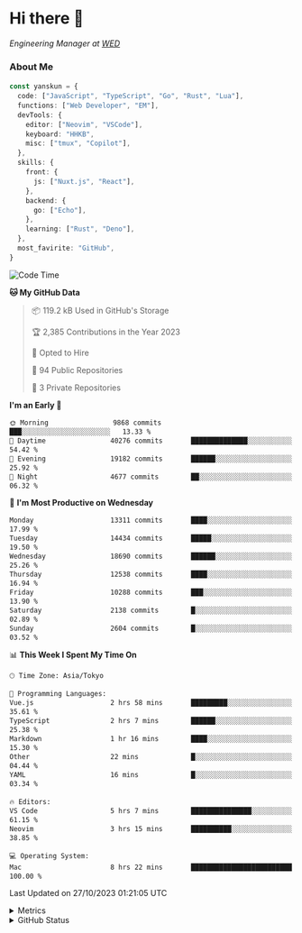 # Hi there&nbsp;:wave:

<!-- ![Alt text](https://spotify-recently-played-readme.vercel.app/api?user=31kynbuubkiu3r4qh4hjuaglhfay) -->

_Engineering Manager at [WED](https://github.com/wedinc)_

### About Me

```ts
const yanskun = {
  code: ["JavaScript", "TypeScript", "Go", "Rust", "Lua"],
  functions: ["Web Developer", "EM"],
  devTools: {
    editor: ["Neovim", "VSCode"],
    keyboard: "HHKB",
    misc: ["tmux", "Copilot"],
  },
  skills: {
    front: {
      js: ["Nuxt.js", "React"],
    },
    backend: {
      go: ["Echo"],
    },
    learning: ["Rust", "Deno"],
  },
  most_favirite: "GitHub",
}
```

<!--START_SECTION:waka-->
![Code Time](http://img.shields.io/badge/Code%20Time-522%20hrs%2049%20mins-blue)

**🐱 My GitHub Data** 

> 📦 119.2 kB Used in GitHub's Storage 
 > 
> 🏆 2,385 Contributions in the Year 2023
 > 
> 💼 Opted to Hire
 > 
> 📜 94 Public Repositories 
 > 
> 🔑 3 Private Repositories 
 > 
**I'm an Early 🐤** 

```text
🌞 Morning                9868 commits        ███░░░░░░░░░░░░░░░░░░░░░░   13.33 % 
🌆 Daytime                40276 commits       ██████████████░░░░░░░░░░░   54.42 % 
🌃 Evening                19182 commits       ██████░░░░░░░░░░░░░░░░░░░   25.92 % 
🌙 Night                  4677 commits        ██░░░░░░░░░░░░░░░░░░░░░░░   06.32 % 
```
📅 **I'm Most Productive on Wednesday** 

```text
Monday                   13311 commits       ████░░░░░░░░░░░░░░░░░░░░░   17.99 % 
Tuesday                  14434 commits       █████░░░░░░░░░░░░░░░░░░░░   19.50 % 
Wednesday                18690 commits       ██████░░░░░░░░░░░░░░░░░░░   25.26 % 
Thursday                 12538 commits       ████░░░░░░░░░░░░░░░░░░░░░   16.94 % 
Friday                   10288 commits       ███░░░░░░░░░░░░░░░░░░░░░░   13.90 % 
Saturday                 2138 commits        █░░░░░░░░░░░░░░░░░░░░░░░░   02.89 % 
Sunday                   2604 commits        █░░░░░░░░░░░░░░░░░░░░░░░░   03.52 % 
```


📊 **This Week I Spent My Time On** 

```text
🕑︎ Time Zone: Asia/Tokyo

💬 Programming Languages: 
Vue.js                   2 hrs 58 mins       █████████░░░░░░░░░░░░░░░░   35.61 % 
TypeScript               2 hrs 7 mins        ██████░░░░░░░░░░░░░░░░░░░   25.38 % 
Markdown                 1 hr 16 mins        ████░░░░░░░░░░░░░░░░░░░░░   15.30 % 
Other                    22 mins             █░░░░░░░░░░░░░░░░░░░░░░░░   04.44 % 
YAML                     16 mins             █░░░░░░░░░░░░░░░░░░░░░░░░   03.34 % 

🔥 Editors: 
VS Code                  5 hrs 7 mins        ███████████████░░░░░░░░░░   61.15 % 
Neovim                   3 hrs 15 mins       ██████████░░░░░░░░░░░░░░░   38.85 % 

💻 Operating System: 
Mac                      8 hrs 22 mins       █████████████████████████   100.00 % 
```


 Last Updated on 27/10/2023 01:21:05 UTC
<!--END_SECTION:waka-->

<details>
  <summary>Metrics</summary>
  <img src="https://github.com/yanskun/yanskun/blob/main/github-metrics.svg" alt="Metrics">
</details>

<details>
  <summary>GitHub Status</summary>
  <picture>
    <source media="(prefers-color-scheme: dark)" srcset="https://raw.githubusercontent.com/yanskun/yanskun/master/profile-summary-card-output/nord_dark/0-profile-details.svg">
   <img src="https://raw.githubusercontent.com/yanskun/yanskun/master/profile-summary-card-output/default/0-profile-details.svg">
  </picture>
  <br>
  <picture>
    <source media="(prefers-color-scheme: dark)" srcset="https://raw.githubusercontent.com/yanskun/yanskun/master/profile-summary-card-output/nord_dark/1-repos-per-language.svg">
   <img src="https://raw.githubusercontent.com/yanskun/yanskun/master/profile-summary-card-output/default/1-repos-per-language.svg">
  </picture>
  <picture>
    <source media="(prefers-color-scheme: dark)" srcset="https://raw.githubusercontent.com/yanskun/yanskun/master/profile-summary-card-output/nord_dark/2-most-commit-language.svg">
   <img src="https://raw.githubusercontent.com/yanskun/yanskun/master/profile-summary-card-output/default/2-most-commit-language.svg">
  </picture>
  <br>
  <picture>
    <source media="(prefers-color-scheme: dark)" srcset="https://raw.githubusercontent.com/yanskun/yanskun/master/profile-summary-card-output/nord_dark/3-stats.svg">
   <img src="https://raw.githubusercontent.com/yanskun/yanskun/master/profile-summary-card-output/default/3-stats.svg">
  </picture>
  <picture>
    <source media="(prefers-color-scheme: dark)" srcset="https://raw.githubusercontent.com/yanskun/yanskun/master/profile-summary-card-output/nord_dark/4-productive-time.svg">
   <img src="https://raw.githubusercontent.com/yanskun/yanskun/master/profile-summary-card-output/default/4-productive-time.svg">
  </picture>
</details>
